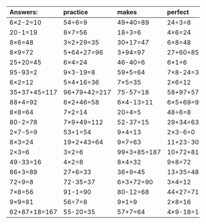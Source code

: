 | Answers: | practice | makes | perfect | ! |
| :--- | :--- | :--- | :--- | :--- |
| 6×2-2=10 | 54÷6=9 | 49+40=89 | 24÷3=8 | 48+11-49=10 | 
| 20-1=19 | 8×7=56 | 18÷3=6 | 4×6=24 | 9×2=18 | 
| 8×6=48 | 3×2+29=35 | 30+17=47 | 6×8=48 | 3×5=15 | 
| 8×9=72 | 5+64+27=96 | 3+94=97 | 27+60+85=172 | 33+4-18=19 | 
| 25+20=45 | 6×4=24 | 46-40=6 | 6×1=6 | 6+78-60=24 | 
| 95-93=2 | 9×3-19=8 | 59+5=64 | 7×8-24=32 | 18+40+47=105 | 
| 6×2=12 | 5×4+16=36 | 7×5=35 | 2×6=12 | 8×9-40=32 | 
| 35+37+45=117 | 96+79+42=217 | 75-57=18 | 58+97+57=212 | 5×9=45 | 
| 88+4=92 | 6×2+46=58 | 6×4-13=11 | 6×5+69=99 | 37+62=99 | 
| 8×8=64 | 7×2=14 | 20÷4=5 | 48÷6=8 | 4×9=36 | 
| 80-2=78 | 7×9+49=112 | 52-37=15 | 29+34=63 | 97-19=78 | 
| 2×7-5=9 | 53+1=54 | 9+4=13 | 2×3-6=0 | 9+86=95 | 
| 8×3=24 | 19+2+43=64 | 9×7=63 | 11+23-30=4 | 6×5=30 | 
| 2×3=6 | 3×2=6 | 99+3+85=187 | 10+72+81=163 | 8×2+20=36 | 
| 49-33=16 | 4×2=8 | 8×4=32 | 9×8=72 | 2+53=55 | 
| 86+3=89 | 27+6=33 | 36+9=45 | 13+35=48 | 36÷4=9 | 
| 72÷9=8 | 72-35=37 | 6×3+72=90 | 3×4=12 | 7×9+54=117 | 
| 7×8=56 | 91-1=90 | 80-12=68 | 44+27=71 | 6×6=36 | 
| 9×9=81 | 56÷7=8 | 9×1=9 | 2×8=16 | 39+2+75=116 | 
| 62+87+18=167 | 55-20=35 | 57+7=64 | 4×9-18=18 | 7×9=63 | 
